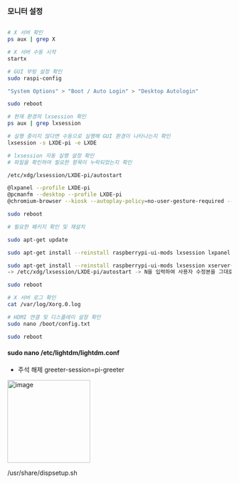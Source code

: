 ### 모니터 설정

```bash

# X 서버 확인
ps aux | grep X

# X 서버 수동 시작
startx

# GUI 부팅 설정 확인
sudo raspi-config

"System Options" > "Boot / Auto Login" > "Desktop Autologin"

sudo reboot

# 현재 환경의 lxsession 확인
ps aux | grep lxsession

# 실행 중이지 않다면 수동으로 실행해 GUI 환경이 나타나는지 확인
lxsession -s LXDE-pi -e LXDE

# lxsession 자동 실행 설정 확인
# 파일을 확인하여 필요한 항목이 누락되었는지 확인

/etc/xdg/lxsession/LXDE-pi/autostart

@lxpanel --profile LXDE-pi
@pcmanfm --desktop --profile LXDE-pi
@chromium-browser --kiosk --autoplay-policy=no-user-gesture-required --check-for-update-interval=31536000 http://127.0.0.1

sudo reboot

# 필요한 패키지 확인 및 재설치

sudo apt-get update

sudo apt-get install --reinstall raspberrypi-ui-mods lxsession lxpanel pcmanfm

sudo apt-get install --reinstall raspberrypi-ui-mods lxsession xserver-xorg xinit
-> /etc/xdg/lxsession/LXDE-pi/autostart -> N을 입력하여 사용자 수정본을 그대로 유지

sudo reboot

# X 서버 로그 확인
cat /var/log/Xorg.0.log

# HDMI 연결 및 디스플레이 설정 확인
sudo nano /boot/config.txt

sudo reboot

```

#### sudo nano /etc/lightdm/lightdm.conf

- 주석 해제 greeter-session=pi-greeter

<img width="186" alt="image" src="https://github.com/user-attachments/assets/fa3a7a4d-7b89-40db-8e2e-c0c425c4b42f" />


/usr/share/dispsetup.sh






